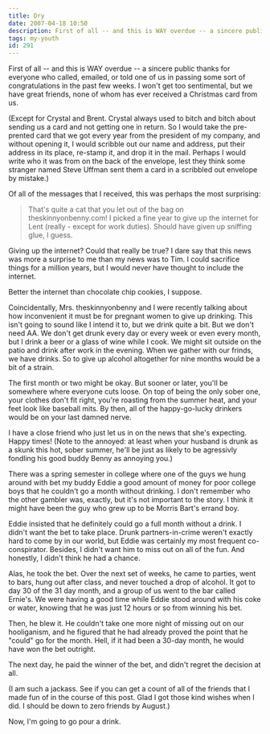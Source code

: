 ```yaml
---
title: Dry
date: 2007-04-18 10:50
description: First of all -- and this is WAY overdue -- a sincere public thanks for everyone who called, emailed, or told one of us in passing some sort of  congratulations in the past few weeks.  I won't get too sentimental, but we have great friends, none of whom has ever received a Christmas card from us.
tags: my-youth
id: 291
---
```

First of all -- and this is WAY overdue -- a sincere public thanks for everyone who called, emailed, or told one of us in passing some sort of  congratulations in the past few weeks.  I won't get too sentimental, but we have great friends, none of whom has ever received a Christmas card from us.

(Except for Crystal and Brent.  Crystal always used to bitch and bitch about sending us a card and not getting one in return.  So I would take the pre-prented card that we got every year from the president of my company, and without opening it, I would scribble out our name and address, put their address in its place, re-stamp it, and drop it in the mail.  Perhaps I would write who it was from on the back of the envelope, lest they think some stranger named Steve Uffman sent them a card in a scribbled out envelope by mistake.)

Of all of the messages that I received, this was perhaps the most surprising:

<blockquote>
That's quite a cat that you let out of the bag on theskinnyonbenny.com!  I picked a fine year to give up the internet for Lent (really - except for work duties).  Should have given up sniffing glue, I guess.
</blockquote>

Giving up the internet?  Could that really be true?  I dare say that this news was more a surprise to me than my news was to Tim.  I could sacrifice things for a million years, but I would never have thought to include the internet.

Better the internet than chocolate chip cookies, I suppose.

Coincidentally, Mrs. theskinnyonbenny and I were recently talking about how inconvenient it must be for pregnant women to give up drinking.  This isn't going to sound like I intend it to, but we drink quite a bit.  But we don't need AA.  We don't get drunk every day or every week or even every month, but I drink a beer or a glass of wine while I cook.  We might sit outside on the patio and drink after work in the evening.  When we gather with our frinds, we have drinks.  So to give up alcohol altogether for nine months would be a bit of a strain.  

The first month or two might be okay.  But sooner or later, you'll be somewhere where everyone cuts loose.  On top of being the only sober one, your clothes don't fit right, you're roasting from the summer heat, and your feet look like baseball mits.  By then, all of the happy-go-lucky drinkers would be on your last damned nerve.

I have a close friend who just let us in on the news that she's expecting.  Happy times!  (Note to the annoyed:  at least when your husband is drunk as a skunk this hot, sober summer, he'll be just as likely to be agressivly fondling his good buddy Benny as annoying you.)

There was a spring semester in college where one of the guys we hung around with bet my buddy Eddie a good amount of money for poor college boys that he couldn't go a month without drinking.  I don't remember who the other gambler was, exactly, but it's not important to the story.  I think it might have been the guy who grew up to be Morris Bart's errand boy.  

Eddie insisted that he definitely could go a full month without a drink.  I didn't want the bet to take place.  Drunk partners-in-crime weren't exactly hard to come by in our world, but Eddie was certainly my most frequent co-conspirator.  Besides, I didn't want him to miss out on all of the fun.  And honestly, I didn't think he had a chance.

Alas, he took the bet.  Over the next set of weeks, he came to parties, went to bars, hung out after class, and never touched a drop of alcohol.  It got to day 30 of the 31 day month, and a group of us went to the bar called Ernie's.  We were having a good time while Eddie stood around with his coke or water, knowing that he was just 12 hours or so from winning his bet.

Then, he blew it.  He couldn't take one more night of missing out on our hooliganism, and he figured that he had already proved the point that he "could" go for the month.  Hell, if it had been a 30-day month, he would have won the bet outright.

The next day, he paid the winner of the bet, and didn't regret the decision at all.

(I am such a jackass.  See if you can get a count of all of the friends that I made fun of in the course of this post.  Glad I got those kind wishes when I did.  I should be down to zero friends by August.)

Now, I'm going to go pour a drink.

